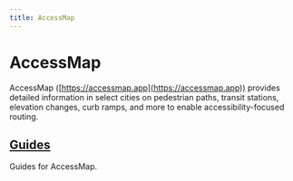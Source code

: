 ```yaml
---
title: AccessMap
---
```


<!-- @format -->

# AccessMap

AccessMap ([https://accessmap.app](https://accessmap.app)) provides detailed information in select cities on pedestrian paths, transit stations, elevation changes, curb ramps, and more to enable accessibility-focused routing.

## [Guides](guides/index.md)

Guides for AccessMap.
